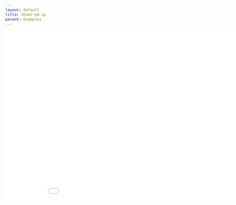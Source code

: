 ```yaml
--- 
layout: default
title: Shoot'em up
parent: Examples
---
```


<iframe id="" src="/examples/Space" name="" width="960" height="540" frameborder="0" marginheight="0" scrolling="no"></iframe>